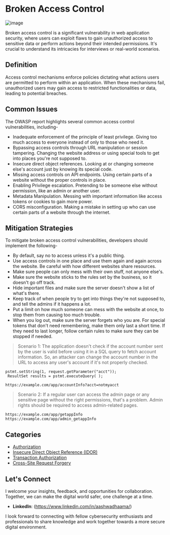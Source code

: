 # Broken Access Control 

![image](https://github.com/vsang181/OWASP-Interview-Preperation/assets/28651683/29143851-e048-4420-910f-4df14839ecc4)

Broken access control is a significant vulnerability in web application security, where users can exploit flaws to gain unauthorized access to sensitive data or perform actions beyond their intended permissions. It's crucial to understand its intricacies for interviews or real-world scenarios. 

## Definition 

Access control mechanisms enforce policies dictating what actions users are permitted to perform within an application. When these mechanisms fail, unauthorized users may gain access to restricted functionalities or data, leading to potential breaches. 

## Common Issues 

The OWASP report highlights several common access control vulnerabilities, including-  

- Inadequate enforcement of the principle of least privilege. Giving too much access to everyone instead of only to those who need it. 
- Bypassing access controls through URL manipulation or session tampering. Changing the website address or using special tools to get into places you're not supposed to. 
- Insecure direct object references.  Looking at or changing someone else's account just by knowing its special code. 
- Missing access controls on API endpoints. Using certain parts of a website without the proper controls in place. 
- Enabling Privilege escalation. Pretending to be someone else without permission, like an admin or another user.  
- Metadata Manipulation. Messing with important information like access tokens or cookies to gain more power. 
- CORS misconfiguration. Making a mistake in setting up who can use certain parts of a website through the internet. 

## Mitigation Strategies 

To mitigate broken access control vulnerabilities, developers should implement the following- 

- By default, say no to access unless it's a public thing. 
- Use access controls in one place and use them again and again across the website. Be careful with how different websites share resources. 
- Make sure people can only mess with their own stuff, not anyone else's. 
- Make sure the website sticks to the rules set by the business, so it doesn't go off track. 
- Hide important files and make sure the server doesn't show a list of what's there. 
- Keep track of when people try to get into things they're not supposed to, and tell the admins if it happens a lot. 
- Put a limit on how much someone can mess with the website at once, to stop them from causing too much trouble. 
- When you log out, make sure the server forgets who you are. For special tokens that don't need remembering, make them only last a short time. If they need to last longer, follow certain rules to make sure they can be stopped if needed. 

> Scenario 1: The application doesn't check if the account number sent by the user is valid before using it in a SQL query to fetch account information. So, an attacker can change the account number in the URL to access any user's account if it's not properly checked. 

``` 
pstmt.setString(1, request.getParameter("acct")); 
 ResultSet results = pstmt.executeQuery( ); 
``` 
``` 
https://example.com/app/accountInfo?acct=notmyacct 
``` 

> Scenario 2: If a regular user can access the admin page or any sensitive page without the right permissions, that's a problem. Admin rights should be required to access admin-related pages. 

``` 
https://example.com/app/getappInfo 
https://example.com/app/admin_getappInfo 
```

## Categories

- [Authorization](Authorization.md)
- [Insecure Direct Object Reference (IDOR)](Insecure_Direct_Object_Reference.md)
- [Transaction Authorization](Transaction-Authorization.md)
- [Cross-Site Request Forgery](Cross-Site-Request-Forgery.md)

## Let's Connect

I welcome your insights, feedback, and opportunities for collaboration. Together, we can make the digital world safer, one challenge at a time.

- **LinkedIn**: (https://www.linkedin.com/in/aashwadhaama/)

I look forward to connecting with fellow cybersecurity enthusiasts and professionals to share knowledge and work together towards a more secure digital environment.
